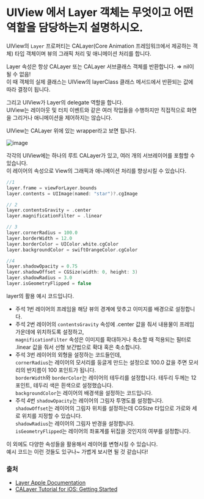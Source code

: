 # UIView 에서 Layer 객체는 무엇이고 어떤 역할을 담당하는지 설명하시오.

UIView의 `Layer` 프로퍼티는 CALayer(Core Animation 프레임워크에서 제공하는 객체) 타입 객체이며 뷰의 그래픽 처리 및 애니메이션 처리를 합니다.

Layer 속성은 항상 CALayer 또는 CALayer 서브클래스 객체를 반환합니다. ⇒ nil이 될 수 없음!  
이 때 객체의 실제 클래스는 UIView의 layerClass 클래스 메서드에서 반환되는 값에 따라 결정이 됩니다.

그리고 UIView가 Layer의 delegate 역할을 합니다.  
UIView는 레이아웃 및 터치 이벤트와 같은 여러 작업들을 수행하지만 직접적으로 화면을 그리거나 애니메이션을 제어하지는 않습니다.

UIView는 CALayer 위에 있는 wrapper라고 보면 됩니다.


![image](https://user-images.githubusercontent.com/59015538/235076872-0239d392-dd31-478e-9bf1-0af0dd0e6cc9.png)


각각의 UIView에는 하나의 루트 CALayer가 있고, 여러 개의 서브레이어를 포함할 수 있습니다.  
이 레이어의 속성으로 View의 그래픽과 애니메이션 처리를 향상시킬 수 있습니다.
```swift
//1
layer.frame = viewForLayer.bounds
layer.contents = UIImage(named: "star")?.cgImage

// 2
layer.contentsGravity = .center
layer.magnificationFilter = .linear

// 3
layer.cornerRadius = 100.0
layer.borderWidth = 12.0
layer.borderColor = UIColor.white.cgColor
layer.backgroundColor = swiftOrangeColor.cgColor

//4
layer.shadowOpacity = 0.75
layer.shadowOffset = CGSize(width: 0, height: 3)
layer.shadowRadius = 3.0
layer.isGeometryFlipped = false
```
layer의 활용 예시 코드입니다.

- 주석 1번
레이어의 프레임을 해당 뷰의 경계에 맞추고 이미지를 배경으로 설정합니다.
- 주석 2번
레이어의 `contentsGravity` 속성에 .center 값을 줘서 내용물이 프레임 가운데에 위치하도록 설정하고,  
`magnificationFilter` 속성은 이미지를 확대하거나 축소할 때 적용되는 필터로 .linear 값을 줘서 선형 보간법으로 확대 혹은 축소합니다.
- 주석 3번
레이어의 외형을 설정하는 코드들인데,  
`cornerRadius`는 레이어의 모서리를 둥글게 만드는 설정으로 100.0 값을 주면 모서리의 반지름이 100 포인트가 됩니다.  
`borderWidth`와 `borderColor`는 레이어의 테두리를 설정합니다. 테두리 두께는 12 포인트, 테두리 색은 흰색으로 설정했습니다.  
`backgroundColor`는 레이어의 배경색을 설정하는 코드입니다.
- 주석 4번
`shadowOpacity`는 레이어의 그림자 투명도를 설정합니다.  
`shadowOffset`는 레이어의 그림자 위치를 설정하는데 CGSize 타입으로 가로와 세로 위치를 지정할 수 있습니다.  
`shadowRadius`는 레이어의 그림자 반경을 설정합니다.  
`isGeometryFlipped`는 레이어의 좌표계를 뒤집을 것인지의 여부를 설정합니다.

이 외에도 다양한 속성들을 활용해서 레이어를 변형시킬 수 있습니다.  
예시 코드는 이런 것들도 있구나~ 가볍게 보시면 될  것 같습니다!

### 출처
- [Layer Apple Documentation](https://developer.apple.com/documentation/uikit/uiview/1622436-layer)
- [CALayer Tutorial for iOS: Getting Started](https://www.kodeco.com/10317653-calayer-tutorial-for-ios-getting-started)
